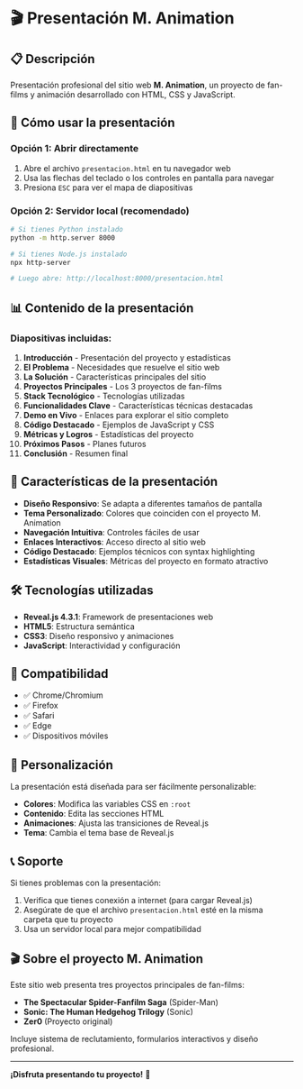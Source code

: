 # 🎬 Presentación M. Animation

## 📋 Descripción
Presentación profesional del sitio web **M. Animation**, un proyecto de fan-films y animación desarrollado con HTML, CSS y JavaScript.

## 🚀 Cómo usar la presentación

### Opción 1: Abrir directamente
1. Abre el archivo `presentacion.html` en tu navegador web
2. Usa las flechas del teclado o los controles en pantalla para navegar
3. Presiona `ESC` para ver el mapa de diapositivas

### Opción 2: Servidor local (recomendado)
```bash
# Si tienes Python instalado
python -m http.server 8000

# Si tienes Node.js instalado
npx http-server

# Luego abre: http://localhost:8000/presentacion.html
```

## 📊 Contenido de la presentación

### Diapositivas incluidas:
1. **Introducción** - Presentación del proyecto y estadísticas
2. **El Problema** - Necesidades que resuelve el sitio web
3. **La Solución** - Características principales del sitio
4. **Proyectos Principales** - Los 3 proyectos de fan-films
5. **Stack Tecnológico** - Tecnologías utilizadas
6. **Funcionalidades Clave** - Características técnicas destacadas
7. **Demo en Vivo** - Enlaces para explorar el sitio completo
8. **Código Destacado** - Ejemplos de JavaScript y CSS
9. **Métricas y Logros** - Estadísticas del proyecto
10. **Próximos Pasos** - Planes futuros
11. **Conclusión** - Resumen final

## 🎯 Características de la presentación

- **Diseño Responsivo**: Se adapta a diferentes tamaños de pantalla
- **Tema Personalizado**: Colores que coinciden con el proyecto M. Animation
- **Navegación Intuitiva**: Controles fáciles de usar
- **Enlaces Interactivos**: Acceso directo al sitio web
- **Código Destacado**: Ejemplos técnicos con syntax highlighting
- **Estadísticas Visuales**: Métricas del proyecto en formato atractivo

## 🛠️ Tecnologías utilizadas

- **Reveal.js 4.3.1**: Framework de presentaciones web
- **HTML5**: Estructura semántica
- **CSS3**: Diseño responsivo y animaciones
- **JavaScript**: Interactividad y configuración

## 📱 Compatibilidad

- ✅ Chrome/Chromium
- ✅ Firefox
- ✅ Safari
- ✅ Edge
- ✅ Dispositivos móviles

## 🎨 Personalización

La presentación está diseñada para ser fácilmente personalizable:

- **Colores**: Modifica las variables CSS en `:root`
- **Contenido**: Edita las secciones HTML
- **Animaciones**: Ajusta las transiciones de Reveal.js
- **Tema**: Cambia el tema base de Reveal.js

## 📞 Soporte

Si tienes problemas con la presentación:

1. Verifica que tienes conexión a internet (para cargar Reveal.js)
2. Asegúrate de que el archivo `presentacion.html` esté en la misma carpeta que tu proyecto
3. Usa un servidor local para mejor compatibilidad

## 🎬 Sobre el proyecto M. Animation

Este sitio web presenta tres proyectos principales de fan-films:
- **The Spectacular Spider-Fanfilm Saga** (Spider-Man)
- **Sonic: The Human Hedgehog Trilogy** (Sonic)
- **Zer0** (Proyecto original)

Incluye sistema de reclutamiento, formularios interactivos y diseño profesional.

---

**¡Disfruta presentando tu proyecto!** 🚀

